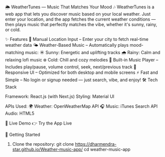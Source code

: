 🌦️ WeatherTunes — Music That Matches Your Mood 🎶
WeatherTunes is a web app that lets you discover music based on your local weather. Just enter your location, and the app fetches the current weather conditions — then plays music that perfectly matches the vibe, whether it's sunny, rainy, or cold.

✨ Features
📍 Manual Location Input – Enter your city to fetch real-time weather data
🌤️ Weather-Based Music – Automatically plays mood-matching music:
☀️ Sunny: Energetic and uplifting tracks
🌧️ Rainy: Calm and relaxing lofi music
❄️ Cold: Chill and cozy melodies
🎵 Built-in Music Player – Includes play/pause, volume control, seek, next/previous track
📱 Responsive UI – Optimized for both desktop and mobile screens
⚡ Fast and Simple – No login or signup needed — just search, vibe, and enjoy!
🛠️ Tech Stack




Framework: React.js (with Next.js)
Styling: Material UI

APIs Used:
🌍 Weather: OpenWeatherMap API
🎧 Music: iTunes Search API
Audio: HTML5 <audio> element with custom controls





🔗 Live Demo
👉 Try the App Live

🚀 Getting Started
1. Clone the repository:
git clone https://dharmendra-star.github.io/Weather-music-app/
cd weather-music-app
